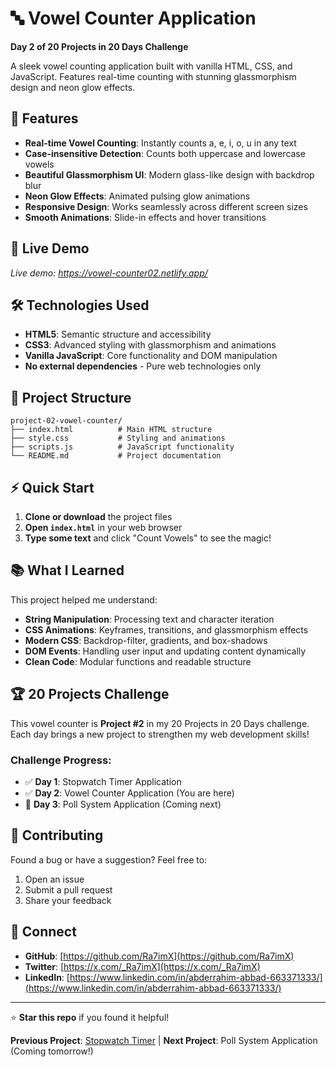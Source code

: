 # 🔤 Vowel Counter Application
**Day 2 of 20 Projects in 20 Days Challenge**

A sleek vowel counting application built with vanilla HTML, CSS, and JavaScript. Features real-time counting with stunning glassmorphism design and neon glow effects.

## 🌟 Features
- **Real-time Vowel Counting**: Instantly counts a, e, i, o, u in any text
- **Case-insensitive Detection**: Counts both uppercase and lowercase vowels
- **Beautiful Glassmorphism UI**: Modern glass-like design with backdrop blur
- **Neon Glow Effects**: Animated pulsing glow animations
- **Responsive Design**: Works seamlessly across different screen sizes
- **Smooth Animations**: Slide-in effects and hover transitions

## 🚀 Live Demo
*Live demo: https://vowel-counter02.netlify.app/*

## 🛠️ Technologies Used
- **HTML5**: Semantic structure and accessibility
- **CSS3**: Advanced styling with glassmorphism and animations
- **Vanilla JavaScript**: Core functionality and DOM manipulation
- **No external dependencies** - Pure web technologies only

## 📁 Project Structure
```
project-02-vowel-counter/
├── index.html          # Main HTML structure
├── style.css           # Styling and animations
├── scripts.js          # JavaScript functionality
└── README.md           # Project documentation
```

## ⚡ Quick Start
1. **Clone or download** the project files
2. **Open `index.html`** in your web browser
3. **Type some text** and click "Count Vowels" to see the magic!

## 📚 What I Learned
This project helped me understand:
- **String Manipulation**: Processing text and character iteration
- **CSS Animations**: Keyframes, transitions, and glassmorphism effects
- **Modern CSS**: Backdrop-filter, gradients, and box-shadows
- **DOM Events**: Handling user input and updating content dynamically
- **Clean Code**: Modular functions and readable structure

## 🏆 20 Projects Challenge
This vowel counter is **Project #2** in my 20 Projects in 20 Days challenge. Each day brings a new project to strengthen my web development skills!

### Challenge Progress:
- ✅ **Day 1**: Stopwatch Timer Application
- ✅ **Day 2**: Vowel Counter Application (You are here)
- 🔄 **Day 3**: Poll System Application (Coming next)

## 🤝 Contributing
Found a bug or have a suggestion? Feel free to:
1. Open an issue
2. Submit a pull request  
3. Share your feedback

## 🔗 Connect
- **GitHub**: [https://github.com/Ra7imX](https://github.com/Ra7imX)
- **Twitter**: [https://x.com/_Ra7imX](https://x.com/_Ra7imX)
- **LinkedIn**: [https://www.linkedin.com/in/abderrahim-abbad-663371333/](https://www.linkedin.com/in/abderrahim-abbad-663371333/)

---
⭐ **Star this repo** if you found it helpful!

**Previous Project**: [Stopwatch Timer](../project-01-stopwatch-timer/) | **Next Project**: Poll System Application (Coming tomorrow!)
